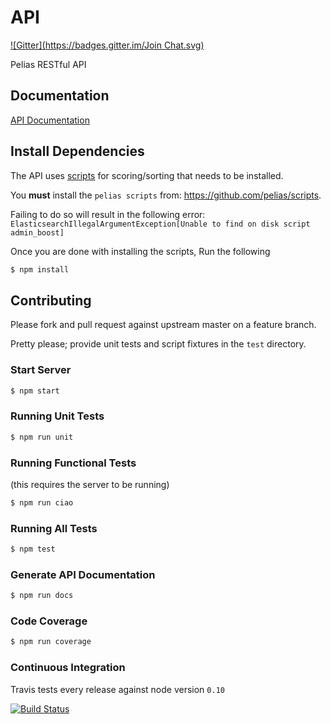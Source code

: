 # API
[![Gitter](https://badges.gitter.im/Join Chat.svg)](https://gitter.im/pelias/api?utm_source=badge&utm_medium=badge&utm_campaign=pr-badge&utm_content=badge)

Pelias RESTful API

## Documentation

[API Documentation](https://github.com/pelias/api/tree/master/docs)

## Install Dependencies

The API uses [scripts](https://github.com/pelias/scripts) for scoring/sorting that needs to be installed.

You **must** install the `pelias scripts` from: https://github.com/pelias/scripts.

Failing to do so will result in the following error: ```ElasticsearchIllegalArgumentException[Unable to find on disk script admin_boost]```

Once you are done with installing the scripts, Run the following

```bash
$ npm install
```

## Contributing

Please fork and pull request against upstream master on a feature branch.

Pretty please; provide unit tests and script fixtures in the `test` directory.

### Start Server

```bash
$ npm start
```

### Running Unit Tests

```bash
$ npm run unit
```

### Running Functional Tests
(this requires the server to be running)

```bash
$ npm run ciao
```

### Running All Tests

```bash
$ npm test
```

### Generate API Documentation

```bash
$ npm run docs
```

### Code Coverage

```bash
$ npm run coverage
```

### Continuous Integration

Travis tests every release against node version `0.10`

[![Build Status](https://travis-ci.org/pelias/api.png?branch=master)](https://travis-ci.org/pelias/api)